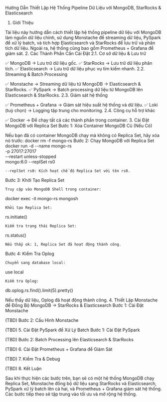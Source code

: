 Hướng Dẫn Thiết Lập Hệ Thống Pipeline Dữ Liệu với MongoDB, StarRocks & Elasticsearch
1. Giới Thiệu

Tài liệu này hướng dẫn cách thiết lập hệ thống pipeline dữ liệu với MongoDB làm nguồn dữ liệu chính, sử dụng Monstache để streaming dữ liệu, PySpark để xử lý batch, và tích hợp Elasticsearch và StarRocks để lưu trữ và phân tích dữ liệu. Ngoài ra, hệ thống cũng bao gồm Prometheus + Grafana để giám sát.
2. Các Thành Phần Cần Cài Đặt
2.1. Cơ sở dữ liệu & Lưu trữ

✅ MongoDB → Lưu trữ dữ liệu gốc.
✅ StarRocks → Lưu trữ dữ liệu phân tích.
✅ Elasticsearch → Lưu trữ dữ liệu phục vụ tìm kiếm nhanh.
2.2. Streaming & Batch Processing

✅ Monstache → Streaming dữ liệu từ MongoDB → Elasticsearch & StarRocks.
✅ PySpark → Batch processing dữ liệu từ MongoDB lên Elasticsearch & StarRocks.
2.3. Giám sát hệ thống

✅ Prometheus + Grafana → Giám sát hiệu suất hệ thống và dữ liệu.
✅ Loki (tuỳ chọn) → Logging tập trung cho monitoring.
2.4. Công cụ hỗ trợ khác

✅ Docker → Để chạy tất cả các thành phần trong container.
3. Cài Đặt MongoDB với Replica Set
Bước 1: Xóa Container MongoDB Cũ (Nếu Có)

Nếu bạn đã có container MongoDB chạy mà không có Replica Set, hãy xóa nó trước:
docker rm -f mongo-rs
Bước 2: Chạy MongoDB với Replica Set
docker run -d --name mongo-rs \
  -p 27017:27017 \
  --restart unless-stopped \
  mongo:6.0 --replSet rs0

    --replSet rs0: Kích hoạt chế độ Replica Set với tên rs0.

Bước 3: Khởi Tạo Replica Set

    Truy cập vào MongoDB Shell trong container:

docker exec -it mongo-rs mongosh

    Khởi tạo Replica Set:

rs.initiate()

    Kiểm tra trạng thái Replica Set:

rs.status()

    Nếu thấy ok: 1, Replica Set đã hoạt động thành công.

Bước 4: Kiểm Tra Oplog

    Chuyển sang database local:

use local

    Kiểm tra Oplog:

db.oplog.rs.find().limit(5).pretty()

Nếu thấy dữ liệu, Oplog đã hoạt động thành công.
4. Thiết Lập Monstache để Đồng Bộ MongoDB → StarRocks & Elasticsearch
Bước 1: Cài Đặt Monstache

(TBD)
Bước 2: Cấu Hình Monstache

(TBD)
5. Cài Đặt PySpark để Xử Lý Batch
Bước 1: Cài Đặt PySpark

(TBD)
Bước 2: Batch Processing lên Elasticsearch & StarRocks

(TBD)
6. Cài Đặt Prometheus + Grafana để Giám Sát

(TBD)
7. Kiểm Tra & Debug

(TBD)
8. Kết Luận

Sau khi thực hiện các bước trên, bạn sẽ có một hệ thống MongoDB chạy Replica Set, Monstache đồng bộ dữ liệu sang StarRocks và Elasticsearch, PySpark xử lý batch lên cả hai, và Prometheus + Grafana giám sát hệ thống. Các bước tiếp theo sẽ tập trung vào tối ưu và mở rộng hệ thống.


